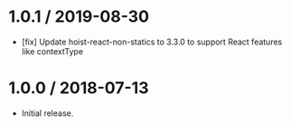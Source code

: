 1.0.1 / 2019-08-30
=================
  * [fix] Update hoist-react-non-statics to 3.3.0 to support React features like contextType

1.0.0 / 2018-07-13
=================
  * Initial release.
